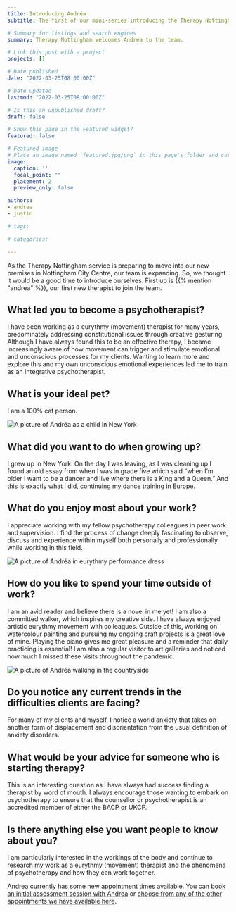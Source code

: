 ```yaml
---
title: Introducing Andréa
subtitle: The first of our mini-series introducing the Therapy Nottingham team 

# Summary for listings and search engines
summary: Therapy Nottingham welcomes Andréa to the team.

# Link this post with a project
projects: []

# Date published
date: "2022-03-25T08:00:00Z"

# Date updated
lastmod: "2022-03-25T08:00:00Z"

# Is this an unpublished draft?
draft: false

# Show this page in the Featured widget?
featured: false

# Featured image
# Place an image named `featured.jpg/png` in this page's folder and customize its options here.
image:
  caption: ''
  focal_point: ""
  placement: 2
  preview_only: false

authors:
- andrea
- justin

# tags:

# categories:

---
```


As the Therapy Nottingham service is preparing to move into our new premises in Nottingham City Centre, our team is expanding.  So, we thought it would be a good time to introduce ourselves.  First up is {{% mention "andrea" %}}, our first new therapist to join the team.

<!--more-->

## What led you to become a psychotherapist?

I have been working as a eurythmy (movement) therapist for many years, predominately addressing constitutional issues through creative gesturing.  Although I have always found this to be an effective therapy, I became increasingly aware of how movement can trigger and stimulate emotional and unconscious processes for my clients.  Wanting to learn more and explore this and my own unconscious emotional experiences led me to train as an Integrative psychotherapist.

## What is your ideal pet?

I am a 100% cat person.

![A picture of Andréa as a child in New York](andrea-child.jpeg "Andréa \(left\), in New York, 1960")

## What did you want to do when growing up?

I grew up in New York.  On the day I was leaving, as I was cleaning up I found an old essay from when I was in grade five which said “when I’m older I want to be a dancer and live where there is a King and a Queen.”  And this is exactly what I did, continuing my dance training in Europe.

## What do you enjoy most about your work?
I appreciate working with my fellow psychotherapy colleagues in peer work and supervision.  I find the process of change deeply fascinating to observe, discuss and experience within myself both personally and professionally while working in this field.  

![A picture of Andréa in eurythmy performance dress](andrea-dance.jpeg "Andréa in eurythmy perfomance")

## How do you like to spend your time outside of work?

I am an avid reader and believe there is a novel in me yet!  I am also a committed walker, which inspires my creative side.  I have always enjoyed artistic eurythmy movement with colleagues.  Outside of this, working on watercolour painting and pursuing my ongoing craft projects is a great love of mine.  Playing the piano gives me great pleasure and a reminder that daily practicing is essential!  I am also a regular visitor to art galleries and noticed how much I missed these visits throughout the pandemic.  

![A picture of Andréa walking in the countryside](andrea-walking.jpeg "Andréa walking int he countryside")

## Do you notice any current trends in the difficulties clients are facing? 

For many of my clients and myself, I notice a world anxiety that takes on another form of displacement and disorientation from the usual definition of anxiety disorders.

## What would be your advice for someone who is starting therapy?

This is an interesting question as I have always had success finding a therapist by word of mouth.  I always encourage those wanting to embark on psychotherapy to ensure that the counsellor or psychotherapist is an accredited member of either the BACP or UKCP.

## Is there anything else you want people to know about you?
I am particularly interested in the workings of the body and continue to research my work as a eurythmy (movement) therapist and the phenomena of psychotherapy and how they can work together. 


Andrea currently has some new appointment times available.  You can [book an initial assessment session with Andrea](https://therapy-nottingham.selectandbook.com/search-results.aspx?resource=33721) or [choose from any of the other appointments we have available here](https://therapy-nottingham.selectandbook.com).
